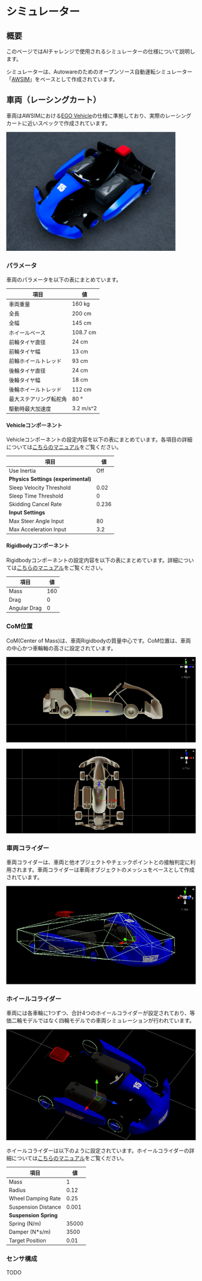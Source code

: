 # シミュレーター

## 概要

このページではAIチャレンジで使用されるシミュレーターの仕様について説明します。

シミュレーターは、Autowareのためのオープンソース自動運転シミュレーター「[AWSIM](https://github.com/tier4/AWSIM)」をベースとして作成されています。

## 車両（レーシングカート）

車両はAWSIMにおける[EGO Vehicle](https://tier4.github.io/AWSIM/Components/Vehicle/EgoVehicle/)の仕様に準拠しており、実際のレーシングカートに近いスペックで作成されています。

![vehicle-appearance](./images/vehicle-appearance.png)

### パラメータ

車両のパラメータを以下の表にまとめています。

| **項目**               | **値**    |
| ---------------------- | --------- |
| 車両重量               | 160 kg    |
| 全長                   | 200 cm    |
| 全幅                   | 145 cm    |
| ホイールベース         | 108.7 cm  |
| 前輪タイヤ直径         | 24 cm     |
| 前輪タイヤ幅           | 13 cm     |
| 前輪ホイールトレッド   | 93 cm     |
| 後輪タイヤ直径         | 24 cm     |
| 後輪タイヤ幅           | 18 cm     |
| 後輪ホイールトレッド   | 112 cm    |
| 最大ステアリング転舵角 | 80 °      |
| 駆動時最大加速度       | 3.2 m/s^2 |

#### Vehicleコンポーネント

Vehicleコンポーネントの設定内容を以下の表にまとめています。各項目の詳細については[こちらのマニュアル](https://tier4.github.io/AWSIM/Components/Vehicle/EgoVehicle/#vehicle-script)をご覧ください。

| **項目**                            | **値** |
| ----------------------------------- | ------ |
| Use Inertia                         | Off    |
| **Physics Settings (experimental)** |        |
| Sleep Velocity Threshold            | 0.02   |
| Sleep Time Threshold                | 0      |
| Skidding Cancel Rate                | 0.236  |
| **Input Settings**                  |        |
| Max Steer Angle Input               | 80     |
| Max Acceleration Input              | 3.2    |

#### Rigidbodyコンポーネント

Rigidbodyコンポーネントの設定内容を以下の表にまとめています。詳細については[こちらのマニュアル](https://tier4.github.io/AWSIM/Components/Vehicle/EgoVehicle/#rigidbody)をご覧ください。

| **項目**     | **値** |
| ------------ | ------ |
| Mass         | 160    |
| Drag         | 0      |
| Angular Drag | 0      |

### CoM位置

CoM(Center of Mass)は、車両Rigidbodyの質量中心です。CoM位置は、車両の中心かつ車輪軸の高さに設定されています。

![side-view-of-com](./images/side-view-of-com.png)

![top-view-of-com](./images/top-view-of-com.png)

### 車両コライダー

車両コライダーは、車両と他オブジェクトやチェックポイントとの接触判定に利用されます。車両コライダーは車両オブジェクトのメッシュをベースとして作成されています。

![body-collider](./images/body-collider.png)

### ホイールコライダー

車両には各車輪に1つずつ、合計4つのホイールコライダーが設定されており、等価二輪モデルではなく四輪モデルでの車両シミュレーションが行われています。

![wheel-collider](./images/wheel-collider.png)

ホイールコライダーは以下のように設定されています。ホイールコライダーの詳細については[こちらのマニュアル](https://tier4.github.io/AWSIM/Components/Vehicle/EgoVehicle/#wheels-colliders)をご覧ください。

| **項目**              | **値** |
| --------------------- | ------ |
| Mass                  | 1      |
| Radius                | 0.12   |
| Wheel Damping Rate    | 0.25   |
| Suspension Distance   | 0.001  |
| **Suspension Spring** |        |
| Spring (N/m)          | 35000  |
| Damper (N\*s/m)       | 3500   |
| Target Position       | 0.01   |

### センサ構成

TODO
